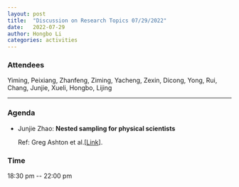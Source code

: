 ```yaml
---
layout: post
title:  "Discussion on Research Topics 07/29/2022"
date:   2022-07-29
author: Hongbo Li
categories: activities
---
```



### Attendees

Yiming, Peixiang, Zhanfeng, Ziming, Yacheng, Zexin, Dicong, Yong, Rui, Chang, Junjie, Xueli, Hongbo, Lijing

---

### Agenda

- Junjie Zhao: **Nested sampling for physical scientists**

  Ref: Greg Ashton et al.[[Link](https://www.nature.com/articles/s43586-022-00121-x)].
  
       
  
       

          
### Time

18:30 pm -- 22:00 pm
